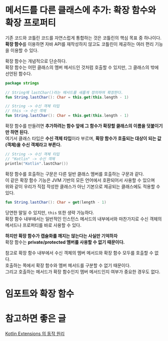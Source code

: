 메서드를 다른 클래스에 추가: 확장 함수와 확장 프로퍼티
====================================================
기존 코드와 코틀린 코드를 자연스럽게 통합하는 것은 코틀린의 핵심 목표 중 하나이다.       
**확장 함수**를 이용하면 자바 API를 재작성하지 않고도 코틀린이 제공하는 여러 편리 기능을 이용할 수 있다.     

확장 함수는 개념적으로 단순하다.   
확장 함수는 어떤 클래스의 멤버 메서드인 것처럼 호출할 수 있지만, 그 클래스의 밖에 선언된 함수다.    

```kt
package strings
   
// String에 lastChar()라는 메서드를 새롭게 정의하여 확장한다.     
fun String.lastChar(): Char = this.get(this.length - 1)     
```      
```kt
// String -> 수신 객체 타입
// this -> 수신 객체 
fun String.lastChar(): Char = this.get(this.length - 1)
```
확장 함수를 만들려면 **추가하려는 함수 앞에 그 함수가 확장할 클래스의 이름을 덧붙이기만 하면 된다.**           
여기서 클래스 타입은 **수신 객체 타입**이라 부르며, **확장 함수가 호출되는 대상이 되는 값(객체)을 수신 객체라고 부른다.**          

```kt
// String -> 수신 객체 타입
// "Kotlin" -> 수신 객체  
println("Kotlin".lastChar())
```
확장 함수를 호출하는 구문은 다른 일반 클래스 멤버를 호출하는 구문과 같다.            
이 같은 확장 함수 기능은 JVM 기반의 모든 언어에서 호환되어서 사용할 수 있으며    
위와 같이 우리가 직접 작성한 클래스가 아닌 기본으로 제공되는 클래스에도 적용할 수 있다.    
   
```kt
fun String.lastChar(): Char = get(length - 1)
```
당연한 말일 수 있지만, `this` 또한 생략 가능하다.       
확장 함수 내부에서는 일반적인 인스턴스 메서드의 내부에서와 마찬가지로 수신 객체의 메서드나 프로퍼티를 바로 사용할 수 있다.    
      
**하지만 확장 함수가 캡슐화를 깨지는 않는다는 사실만 기억하자**           
확장 함수는 **private/protected 멤버를 사용할 수 없기 때문이다.**                

참고로 확장 함수 내부에서 수신 객체의 멤버 메서드와 확장 함수 모두를 호출할 수 없다.      
호출하는 쪽에서 확장 함수와 멤버 메서드를 구분할 수 없기 때문이다.       
그리고 호출하는 메서드가 확장 함수인지 멤버 메서드인지 여부가 중요한 경우도 없다.    

# 임포트와 확장 함수   








# 참고하면 좋은 글 
[Kotlin Extensions 의 동작 원리](https://medium.com/@joongwon/kotlin-kotlin-extensions-%EC%9D%98-%EB%8F%99%EC%9E%91-%EC%9B%90%EB%A6%AC-ea1759b8d556)







